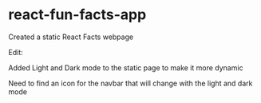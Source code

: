 # react-fun-facts-app

Created a static React Facts webpage

Edit:

Added Light and Dark mode to the static page to make it more dynamic

Need to find an icon for the navbar that will change with the light and dark mode
